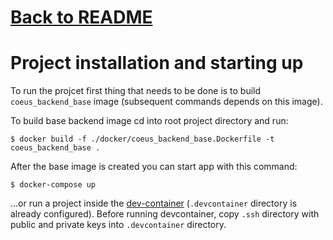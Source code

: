 # [Back to README](../README.md)

# Project installation and starting up

To run the projcet first thing that needs to be done is to build `coeus_backend_base` image (subsequent commands depends on this image).

To build base backend image cd into root project directory and run:

```
$ docker build -f ./docker/coeus_backend_base.Dockerfile -t coeus_backend_base .
```

After the base image is created you can start app with this command:

```
$ docker-compose up
```

...or run a project inside the [dev-container](https://code.visualstudio.com/docs/remote/containers) (`.devcontainer` directory is already configured). Before running devcontainer, copy `.ssh` directory with public and private keys into `.devcontainer` directory.